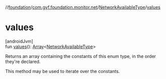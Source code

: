 //[foundation](../../../index.md)/[com.gyf.foundation.monitor.net](../index.md)/[NetworkAvailableType](index.md)/[values](values.md)

# values

[androidJvm]\
fun [values](values.md)(): [Array](https://kotlinlang.org/api/core/kotlin-stdlib/kotlin/-array/index.html)&lt;[NetworkAvailableType](index.md)&gt;

Returns an array containing the constants of this enum type, in the order they're declared.

This method may be used to iterate over the constants.